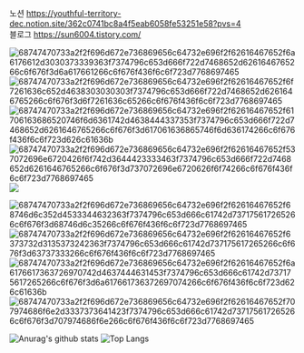 

노션
https://youthful-territory-dec.notion.site/362c0741bc8a4f5eab6058fe53251e58?pvs=4
<br>
블로그
https://sun6004.tistory.com/


![68747470733a2f2f696d672e736869656c64732e696f2f62616467652f6a6176612d3030373339363f7374796c653d666f722d7468652d6261646765266c6f676f3d6a617661266c6f676f436f6c6f723d7768697465](https://github.com/Sun6004/Sun6004/assets/118361080/456b500b-cea7-4ca0-9f69-975d00226657)
![68747470733a2f2f696d672e736869656c64732e696f2f62616467652f6f7261636c652d4638303030303f7374796c653d666f722d7468652d6261646765266c6f676f3d6f7261636c65266c6f676f436f6c6f723d7768697465](https://github.com/Sun6004/Sun6004/assets/118361080/a77af82b-03f1-49a7-8a96-73f4786850d8)
![68747470733a2f2f696d672e736869656c64732e696f2f62616467652f61706163686520746f6d6361742d4638444337353f7374796c653d666f722d7468652d6261646765266c6f676f3d617061636865746f6d636174266c6f676f436f6c6f723d626c61636b](https://github.com/Sun6004/Sun6004/assets/118361080/626244eb-0726-462e-b671-04bbe62ca93d)
![68747470733a2f2f696d672e736869656c64732e696f2f62616467652f537072696e6720426f6f742d3644423333463f7374796c653d666f722d7468652d6261646765266c6f676f3d737072696e6720626f6f74266c6f676f436f6c6f723d7768697465](https://github.com/Sun6004/Sun6004/assets/118361080/32243092-4a02-4cae-a457-8585d5b1eed5)
<img src="https://img.shields.io/badge/Node.js-339933?style=for-the-badge&logo=Node.js&logoColor=white">

![68747470733a2f2f696d672e736869656c64732e696f2f62616467652f68746d6c352d4533344632363f7374796c653d666c61742d737175617265266c6f676f3d68746d6c35266c6f676f436f6c6f723d7768697465](https://github.com/Sun6004/Sun6004/assets/118361080/f8a5d65c-6652-4a2e-a387-534463d0e0be)
![68747470733a2f2f696d672e736869656c64732e696f2f62616467652f6373732d3135373242363f7374796c653d666c61742d737175617265266c6f676f3d63737333266c6f676f436f6c6f723d7768697465](https://github.com/Sun6004/Sun6004/assets/118361080/6553e4a7-d270-411c-bb75-2ccd04666b76)
![68747470733a2f2f696d672e736869656c64732e696f2f62616467652f6a6176617363726970742d4637444631453f7374796c653d666c61742d737175617265266c6f676f3d6a617661736372697074266c6f676f436f6c6f723d626c61636b](https://github.com/Sun6004/Sun6004/assets/118361080/07b61daa-22dd-4e18-a600-e5b1080333c6)
![68747470733a2f2f696d672e736869656c64732e696f2f62616467652f707974686f6e2d3337373641423f7374796c653d666c61742d737175617265266c6f676f3d707974686f6e266c6f676f436f6c6f723d7768697465](https://github.com/Sun6004/Sun6004/assets/118361080/d6ac2ecf-3fad-442b-8379-84edfa476844)

![Anurag's github stats](https://github-readme-stats.vercel.app/api?username=Sun6004&show_icons=true&theme=tokyonight)
![Top Langs](https://github-readme-stats.vercel.app/api/top-langs/?username=Sun6004&layout=compact&theme=tokyonight)
